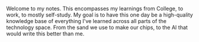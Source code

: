 
Welcome to my notes. This encompasses my learnings from College, to work, to mostly self-study. My goal is to have this one day be a high-quality knowledge base of everything I've learned across all parts of the technology space. From the sand we use to make our chips, to the AI that would write this better than me.

